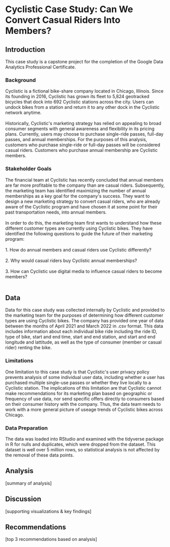 # Cyclistic Case Study: Can We Convert Casual Riders Into Members?

<h2>Introduction</h2>
This case study is a capstone project for the completion of the Google Data Analytics Professional Certificate.

<h3>Background</h3>
Cyclistic is a fictional bike-share company located in Chicago, Illinois. Since its founding in 2016, Cyclistic has grown its fleet to 5,824 geotracked bicycles that dock into 692 Cyclistic stations across the city. Users can undock bikes from a station and return it to any other dock in the Cyclistic network anytime. 
<br><br>
Historically, Cyclistic's marketing strategy has relied on appealing to broad consumer segments with general awareness and flexibility in its pricing plans. Currently, users may choose to purchase single-ride passes, full-day passes, and annual memberships. For the purposes of this analysis, customers who purchase single-ride or full-day passes will be considered casual riders. Customers who purchase annual membership are Cyclistic members. 

<h3>Stakeholder Goals</h3>
The financial team at Cyclistic has recently concluded that annual members are far more profitable to the company than are casual riders. Subsequently, the marketing team has identified maximizing the number of annual memberships as a key goal for the company's success. They want to design a new marketing strategy to convert casual riders, who are already aware of the Cyclistic program and have chosen it at some point for their past transportation needs, into annual members. 
<br><br>
In order to do this, the marketing team first wants to understand how these different customer types are currently using Cyclistic bikes. They have identified the following questions to guide the future of their marketing program:<br><br>
1. How do annual members and casual riders use Cyclistic differently?<br><br>
2. Why would casual riders buy Cyclistic annual memberships?<br><br>
3. How can Cyclistic use digital media to influence casual riders to become members?<br><br>
  
<h2>Data</h2>
Data for this case study was collected internally by Cyclistic and provided to the marketing team for the purposes of determining how different customer types are using Cyclistic bikes. The company has provided one year of data between the months of April 2021 and March 2022 in .csv format. This data includes information about each individual bike ride including the ride ID, type of bike, start and end time, start and end station, and start and end longitude and lattitude, as well as the type of consumer (member or casual rider) renting the bike.

<h3>Limitations</h3>
One limitation to this case study is that Cyclistic's user privacy policy prevents analysis of some individual user data, including whether a user has purchased multiple single-use passes or whether they live locally to a Cyclistic station. The implications of this limitation are that Cyclistic cannot make recommendations for its marketing plan based on geographic or frequency of use data, nor send specific offers directly to consumers based on their consumer history with the company. Thus, the data team needs to work with a more general picture of useage trends of Cyclistic bikes across Chicago.

<h3>Data Preparation</h3>
The data was loaded into RStudio and examined with the tidyverse package in R for nulls and duplicates, which were dropped from the dataset. This dataset is well over 5 million rows, so statistical analysis is not affected by the removal of these data points.

<h2>Analysis</h2>
[summary of analysis]

<h2>Discussion</h2>
[supporting visualizations & key findings]

<h2>Recommendations</h2>
[top 3 recommendations based on analysis]
